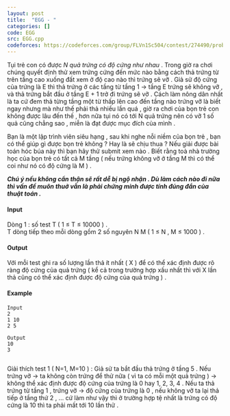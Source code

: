 ```yaml
---
layout: post
title:  "EGG - "
categories: []
code: EGG
src: EGG.cpp
codeforces: https://codeforces.com/group/FLVn1Sc504/contest/274490/problem/W
---
```




  


Tụi trẻ con có được _N quả trứng có độ cứng như nhau_ . Trong giờ ra chơi chúng quyết định thử xem trứng cứng đến mức nào bằng cách thả trứng từ trên tầng cao xuống đất xem ở độ cao nào thì trứng sẽ vỡ . Giả sử độ cứng của trứng là E thì thả trứng ở các tầng từ tầng 1 -> tầng E trứng sẽ không vỡ , và thả trứng bắt đầu ở tầng E + 1 trở đi trứng sẽ vỡ . Cách làm nông dân nhất là ta cứ đem thả từng tầng một từ thấp lên cao đến tầng nào trứng vỡ là biết ngay nhưng mà như thế phải thả nhiều lần quá , giờ ra chơi của bọn trẻ con không được lâu đến thế , hơn nữa tụi nó có tới N quả trứng nên có vỡ 1 số quả cũng chẳng sao , miễn là đạt được mục đích của mình .  
  
Bạn là một lập trình viên siêu hạng , sau khi nghe nỗi niềm của bọn trẻ , bạn có thể giúp gì được bọn trẻ không ? Hay là sẽ chịu thua ? Nếu giải được bài toán hóc búa này thì bạn hãy thử submit xem nào . Biết rằng toà nhà trường học của bọn trẻ có tất cả M tầng ( nếu trứng không vỡ ở tầng M thì có thể coi như nó có độ cứng là M ) .  
  
_**Chú ý nếu không cẩn thận sẽ rất dễ bị ngộ nhận . Dù làm cách nào đi nữa thì vấn đề muôn thuở vẫn là phải chứng minh được tính đúng đắn của thuật toán .**_

#### Input

Dòng 1 : số test T ( 1 ≤ T ≤ 10000 ) .  
T dòng tiếp theo mỗi dòng gồm 2 số nguyên N M ( 1 ≤ N , M ≤ 1000 ) .

#### Output

Với mỗi test ghi ra số lượng lần thả ít nhất ( X ) để có thể xác định được rõ ràng độ cứng của quả trứng ( kể cả trong trường hợp xấu nhất thì với X lần thả cũng có thể xác định được độ cứng của quả trứng ) .

#### Example

```
Input
2
1 10
2 5

Output
10
3


```

Giải thích test 1 ( N=1, M=10 ) : Giả sử ta bắt đầu thả trứng ở tầng 5 . Nếu trứng vỡ -> ta không còn trứng để thử nữa ( vì ta có mỗi một quả trứng ) -> không thể xác định được độ cứng của trứng là 0 hay 1, 2, 3, 4 . Nếu ta thả trứng từ tầng 1 , trứng vỡ -> độ cứng của trứng là 0 , nếu không vỡ ta lại thả tiếp ở tầng thứ 2 , … cứ làm như vậy thì ở trường hợp tệ nhất là trứng có độ cứng là 10 thì ta phải mất tới 10 lần thử .

<!--more-->

